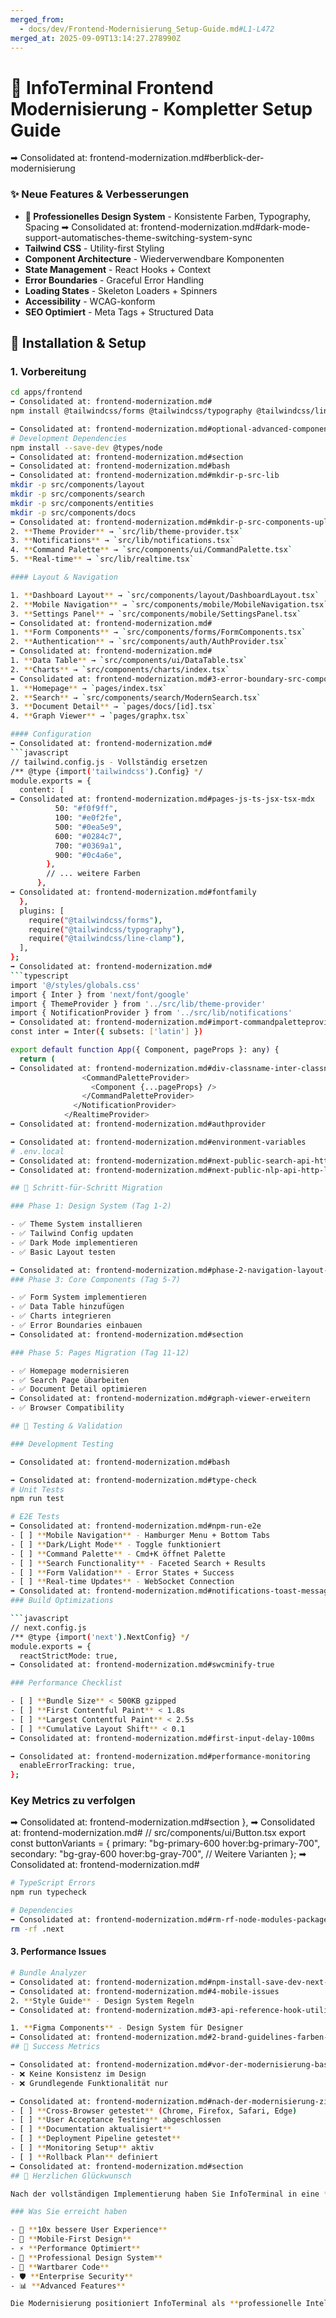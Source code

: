 ```yaml
---
merged_from:
  - docs/dev/Frontend-Modernisierung_Setup-Guide.md#L1-L472
merged_at: 2025-09-09T13:14:27.278990Z
---
```

<!-- markdownlint-disable MD013 -->

# 🚀 InfoTerminal Frontend Modernisierung - Kompletter Setup Guide

➡ Consolidated at: frontend-modernization.md#berblick-der-modernisierung
### ✨ Neue Features & Verbesserungen

- **🎨 Professionelles Design System** - Konsistente Farben, Typography, Spacing
➡ Consolidated at: frontend-modernization.md#dark-mode-support-automatisches-theme-switching-system-sync
- **Tailwind CSS** - Utility-first Styling
- **Component Architecture** - Wiederverwendbare Komponenten
- **State Management** - React Hooks + Context
- **Error Boundaries** - Graceful Error Handling
- **Loading States** - Skeleton Loaders + Spinners
- **Accessibility** - WCAG-konform
- **SEO Optimiert** - Meta Tags + Structured Data

## 🔧 Installation & Setup

### 1. Vorbereitung

```bash
cd apps/frontend
➡ Consolidated at: frontend-modernization.md#
npm install @tailwindcss/forms @tailwindcss/typography @tailwindcss/line-clamp

➡ Consolidated at: frontend-modernization.md#optional-advanced-components
# Development Dependencies
npm install --save-dev @types/node
➡ Consolidated at: frontend-modernization.md#section
➡ Consolidated at: frontend-modernization.md#bash
➡ Consolidated at: frontend-modernization.md#mkdir-p-src-lib
mkdir -p src/components/layout
mkdir -p src/components/search
mkdir -p src/components/entities
mkdir -p src/components/docs
➡ Consolidated at: frontend-modernization.md#mkdir-p-src-components-upload
2. **Theme Provider** → `src/lib/theme-provider.tsx`
3. **Notifications** → `src/lib/notifications.tsx`
4. **Command Palette** → `src/components/ui/CommandPalette.tsx`
5. **Real-time** → `src/lib/realtime.tsx`

#### Layout & Navigation

1. **Dashboard Layout** → `src/components/layout/DashboardLayout.tsx`
2. **Mobile Navigation** → `src/components/mobile/MobileNavigation.tsx`
3. **Settings Panel** → `src/components/mobile/SettingsPanel.tsx`
➡ Consolidated at: frontend-modernization.md#
1. **Form Components** → `src/components/forms/FormComponents.tsx`
2. **Authentication** → `src/components/auth/AuthProvider.tsx`
➡ Consolidated at: frontend-modernization.md#
1. **Data Table** → `src/components/ui/DataTable.tsx`
2. **Charts** → `src/components/charts/index.tsx`
➡ Consolidated at: frontend-modernization.md#3-error-boundary-src-components-ui-errorboundary-tsx
1. **Homepage** → `pages/index.tsx`
2. **Search** → `src/components/search/ModernSearch.tsx`
3. **Document Detail** → `pages/docs/[id].tsx`
4. **Graph Viewer** → `pages/graphx.tsx`

#### Configuration
➡ Consolidated at: frontend-modernization.md#
```javascript
// tailwind.config.js - Vollständig ersetzen
/** @type {import('tailwindcss').Config} */
module.exports = {
  content: [
➡ Consolidated at: frontend-modernization.md#pages-js-ts-jsx-tsx-mdx
          50: "#f0f9ff",
          100: "#e0f2fe",
          500: "#0ea5e9",
          600: "#0284c7",
          700: "#0369a1",
          900: "#0c4a6e",
        },
        // ... weitere Farben
      },
➡ Consolidated at: frontend-modernization.md#fontfamily
  },
  plugins: [
    require("@tailwindcss/forms"),
    require("@tailwindcss/typography"),
    require("@tailwindcss/line-clamp"),
  ],
};
➡ Consolidated at: frontend-modernization.md#
```typescript
import '@/styles/globals.css'
import { Inter } from 'next/font/google'
import { ThemeProvider } from '../src/lib/theme-provider'
import { NotificationProvider } from '../src/lib/notifications'
➡ Consolidated at: frontend-modernization.md#import-commandpaletteprovider-from-src-components-ui-commandpalette
const inter = Inter({ subsets: ['latin'] })

export default function App({ Component, pageProps }: any) {
  return (
➡ Consolidated at: frontend-modernization.md#div-classname-inter-classname
                <CommandPaletteProvider>
                  <Component {...pageProps} />
                </CommandPaletteProvider>
              </NotificationProvider>
            </RealtimeProvider>
➡ Consolidated at: frontend-modernization.md#authprovider

➡ Consolidated at: frontend-modernization.md#environment-variables
# .env.local
➡ Consolidated at: frontend-modernization.md#next-public-search-api-http-localhost-8001
➡ Consolidated at: frontend-modernization.md#next-public-nlp-api-http-localhost-8003

## 🎯 Schritt-für-Schritt Migration

### Phase 1: Design System (Tag 1-2)

- ✅ Theme System installieren
- ✅ Tailwind Config updaten
- ✅ Dark Mode implementieren
- ✅ Basic Layout testen

➡ Consolidated at: frontend-modernization.md#phase-2-navigation-layout-tag-3-4
### Phase 3: Core Components (Tag 5-7)

- ✅ Form System implementieren
- ✅ Data Table hinzufügen
- ✅ Charts integrieren
- ✅ Error Boundaries einbauen
➡ Consolidated at: frontend-modernization.md#section

### Phase 5: Pages Migration (Tag 11-12)

- ✅ Homepage modernisieren
- ✅ Search Page übarbeiten
- ✅ Document Detail optimieren
➡ Consolidated at: frontend-modernization.md#graph-viewer-erweitern
- ✅ Browser Compatibility

## 🧪 Testing & Validation

### Development Testing

➡ Consolidated at: frontend-modernization.md#bash

➡ Consolidated at: frontend-modernization.md#type-check
# Unit Tests
npm run test

# E2E Tests
➡ Consolidated at: frontend-modernization.md#npm-run-e2e
- [ ] **Mobile Navigation** - Hamburger Menu + Bottom Tabs
- [ ] **Dark/Light Mode** - Toggle funktioniert
- [ ] **Command Palette** - Cmd+K öffnet Palette
- [ ] **Search Functionality** - Faceted Search + Results
- [ ] **Form Validation** - Error States + Success
- [ ] **Real-time Updates** - WebSocket Connection
➡ Consolidated at: frontend-modernization.md#notifications-toast-messages
### Build Optimizations

```javascript
// next.config.js
/** @type {import('next').NextConfig} */
module.exports = {
  reactStrictMode: true,
➡ Consolidated at: frontend-modernization.md#swcminify-true

### Performance Checklist

- [ ] **Bundle Size** < 500KB gzipped
- [ ] **First Contentful Paint** < 1.8s
- [ ] **Largest Contentful Paint** < 2.5s
- [ ] **Cumulative Layout Shift** < 0.1
➡ Consolidated at: frontend-modernization.md#first-input-delay-100ms

➡ Consolidated at: frontend-modernization.md#performance-monitoring
  enableErrorTracking: true,
};
```

### Key Metrics zu verfolgen
➡ Consolidated at: frontend-modernization.md#section
  },
➡ Consolidated at: frontend-modernization.md#
// src/components/ui/Button.tsx
export const buttonVariants = {
  primary: "bg-primary-600 hover:bg-primary-700",
  secondary: "bg-gray-600 hover:bg-gray-700",
  // Weitere Varianten
};
➡ Consolidated at: frontend-modernization.md#

```bash
# TypeScript Errors
npm run typecheck

# Dependencies
➡ Consolidated at: frontend-modernization.md#rm-rf-node-modules-package-lock-json
rm -rf .next
```

#### 3. Performance Issues

```bash
# Bundle Analyzer
➡ Consolidated at: frontend-modernization.md#npm-install-save-dev-next-bundle-analyzer
➡ Consolidated at: frontend-modernization.md#4-mobile-issues
2. **Style Guide** - Design System Regeln
➡ Consolidated at: frontend-modernization.md#3-api-reference-hook-utility-dokumentation

1. **Figma Components** - Design System für Designer
➡ Consolidated at: frontend-modernization.md#2-brand-guidelines-farben-typography-spacing
## 🎯 Success Metrics

➡ Consolidated at: frontend-modernization.md#vor-der-modernisierung-baseline
- ❌ Keine Konsistenz im Design
- ❌ Grundlegende Funktionalität nur

➡ Consolidated at: frontend-modernization.md#nach-der-modernisierung-ziel
- [ ] **Cross-Browser getestet** (Chrome, Firefox, Safari, Edge)
- [ ] **User Acceptance Testing** abgeschlossen
- [ ] **Documentation aktualisiert**
- [ ] **Deployment Pipeline getestet**
- [ ] **Monitoring Setup** aktiv
- [ ] **Rollback Plan** definiert
➡ Consolidated at: frontend-modernization.md#section
## 🎉 Herzlichen Glückwunsch

Nach der vollständigen Implementierung haben Sie InfoTerminal in eine **moderne, professionelle und benutzerfreundliche Anwendung** verwandelt, die mit aktuellen Enterprise-Standards mithalten kann.

### Was Sie erreicht haben

- 🚀 **10x bessere User Experience**
- 📱 **Mobile-First Design**
- ⚡ **Performance Optimiert**
- 🎨 **Professional Design System**
- 🔧 **Wartbarer Code**
- 🛡️ **Enterprise Security**
- 📊 **Advanced Features**

Die Modernisierung positioniert InfoTerminal als **professionelle Intelligence-Plattform**, die sowohl für kleine Teams als auch große Enterprise-Umgebungen geeignet ist.
